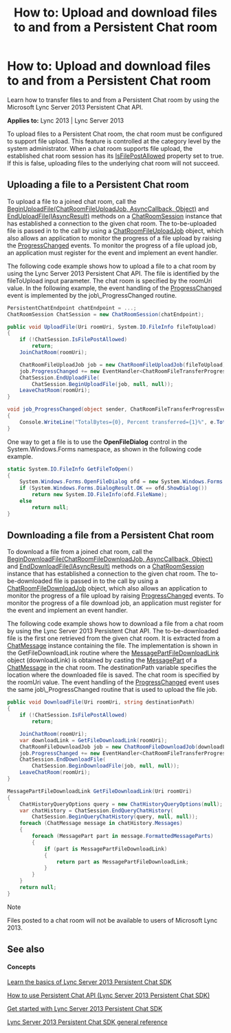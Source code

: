 ﻿---
title: 'How to: Upload and download files to and from a Persistent Chat room'
TOCTitle: 'How to: Upload and download files to and from a Persistent Chat room'
ms:assetid: b9ba6339-00bd-4a33-bad0-3f18178260cd
ms:mtpsurl: https://msdn.microsoft.com/library/Dn465909(v=office.15)
ms:contentKeyID: 57101435
ms.date: 07/24/2014
mtps_version: v=office.15
dev_langs:
- csharp
---

# How to: Upload and download files to and from a Persistent Chat room

Learn how to transfer files to and from a Persistent Chat room by using the Microsoft Lync Server 2013 Persistent Chat API.


**Applies to:** Lync 2013 | Lync Server 2013

To upload files to a Persistent Chat room, the chat room must be configured to support file upload. This feature is controlled at the category level by the system administrator. When a chat room supports file upload, the established chat room session has its [IsFilePostAllowed](https://msdn.microsoft.com/library/jj267250\(v=office.15\)) property set to true. If this is false, uploading files to the underlying chat room will not succeed.

## Uploading a file to a Persistent Chat room

To upload a file to a joined chat room, call the [BeginUploadFile(ChatRoomFileUploadJob, AsyncCallback, Object)](https://msdn.microsoft.com/library/jj266370\(v=office.15\)) and [EndUploadFile(IAsyncResult)](https://msdn.microsoft.com/library/jj266919\(v=office.15\)) methods on a [ChatRoomSession](https://msdn.microsoft.com/library/jj265925\(v=office.15\)) instance that has established a connection to the given chat room. The to-be-uploaded file is passed in to the call by using a [ChatRoomFileUploadJob](https://msdn.microsoft.com/library/jj265934\(v=office.15\)) object, which also allows an application to monitor the progress of a file upload by raising the [ProgressChanged](https://msdn.microsoft.com/library/jj266417\(v=office.15\)) events. To monitor the progress of a file upload job, an application must register for the event and implement an event handler.

The following code example shows how to upload a file to a chat room by using the Lync Server 2013 Persistent Chat API. The file is identified by the fileToUpload input parameter. The chat room is specified by the roomUri value. In the following example, the event handling of the [ProgressChanged](https://msdn.microsoft.com/library/jj266417\(v=office.15\)) event is implemented by the job\_ProgressChanged routine.

```csharp
PersistentChatEndpoint chatEndpoint = ...;
ChatRoomSession ChatSession = new ChatRoomSession(chatEndpoint);

public void UploadFile(Uri roomUri, System.IO.FileInfo fileToUpload)
{
    if (!ChatSession.IsFilePostAllowed)
        return;
    JoinChatRoom(roomUri);

    ChatRoomFileUploadJob job = new ChatRoomFileUploadJob(fileToUpload);
    job.ProgressChanged += new EventHandler<ChatRoomFileTransferProgressEventArgs>(job_ProgressChanged);
    ChatSession.EndUploadFile(
        ChatSession.BeginUploadFile(job, null, null));
    LeaveChatRoom(roomUri);
}

void job_ProgressChanged(object sender, ChatRoomFileTransferProgressEventArgs e)
{
    Console.WriteLine("TotalBytes={0}, Percent transferred={1}%", e.TotalBytes, e.PercentTransferred);
}
```

One way to get a file is to use the **OpenFileDialog** control in the System.Windows.Forms namespace, as shown in the following code example.

```csharp
static System.IO.FileInfo GetFileToOpen()
{
    System.Windows.Forms.OpenFileDialog ofd = new System.Windows.Forms.OpenFileDialog();
    if (System.Windows.Forms.DialogResult.OK == ofd.ShowDialog())
        return new System.IO.FileInfo(ofd.FileName);
    else
        return null;
}
```

## Downloading a file from a Persistent Chat room

To download a file from a joined chat room, call the [BeginDownloadFile(ChatRoomFileDownloadJob, AsyncCallback, Object)](https://msdn.microsoft.com/library/jj266877\(v=office.15\)) and [EndDownloadFile(IAsyncResult)](https://msdn.microsoft.com/library/jj267254\(v=office.15\)) methods on a [ChatRoomSession](https://msdn.microsoft.com/library/jj265925\(v=office.15\)) instance that has established a connection to the given chat room. The to-be-downloaded file is passed in to the call by using a [ChatRoomFileDownloadJob](https://msdn.microsoft.com/library/jj266867\(v=office.15\)) object, which also allows an application to monitor the progress of a file upload by raising [ProgressChanged](https://msdn.microsoft.com/library/jj265868\(v=office.15\)) events. To monitor the progress of a file download job, an application must register for the event and implement an event handler.

The following code example shows how to download a file from a chat room by using the Lync Server 2013 Persistent Chat API. The to-be-downloaded file is the first one retrieved from the given chat room. It is extracted from a [ChatMessage](https://msdn.microsoft.com/library/jj266914\(v=office.15\)) instance containing the file. The implementation is shown in the GetFileDownloadLink routine where the [MessagePartFileDownloadLink](https://msdn.microsoft.com/library/jj265937\(v=office.15\)) object (downloadLink) is obtained by casting the [MessagePart](https://msdn.microsoft.com/library/jj265942\(v=office.15\)) of a [ChatMessage](https://msdn.microsoft.com/library/jj266914\(v=office.15\)) in the chat room. The destinationPath variable specifies the location where the downloaded file is saved. The chat room is specified by the roomUri value. The event handling of the [ProgressChanged](https://msdn.microsoft.com/library/jj265868\(v=office.15\)) event uses the same job\_ProgressChanged routine that is used to upload the file job.

```csharp
public void DownloadFile(Uri roomUri, string destinationPath)
{
    if (!ChatSession.IsFilePostAllowed)
        return;

    JoinChatRoom(roomUri);
    var downloadLink = GetFileDownloadLink(roomUri);
    ChatRoomFileDownloadJob job = new ChatRoomFileDownloadJob(downloadLink, destinationPath);
    job.ProgressChanged += new EventHandler<ChatRoomFileTransferProgressEventArgs>(job_ProgressChanged);
    ChatSession.EndDownloadFile(
        ChatSession.BeginDownloadFile(job, null, null));
    LeaveChatRoom(roomUri);
}

MessagePartFileDownloadLink GetFileDownloadLink(Uri roomUri)
{
    ChatHistoryQueryOptions query = new ChatHistoryQueryOptions(null);            
    var chatHistory = ChatSession.EndQueryChatHistory(
        ChatSession.BeginQueryChatHistory(query, null, null));
    foreach (ChatMessage message in chatHistory.Messages)
    {
        foreach (MessagePart part in message.FormattedMessageParts)
        {
            if (part is MessagePartFileDownloadLink)
            {
                return part as MessagePartFileDownloadLink;
            }
        }
    }
    return null;
}
```


> [!NOTE]
> <P>Files posted to a chat room will not be available to users of Microsoft Lync 2013.</P>



## See also

#### Concepts

[Learn the basics of Lync Server 2013 Persistent Chat SDK](learn-the-basics-of-lync-server-2013-persistent-chat-sdk.md)

[How to use Persistent Chat API (Lync Server 2013 Persistent Chat SDK)](how-to-use-persistent-chat-api-lync-server-2013-persistent-chat-sdk.md)

[Get started with Lync Server 2013 Persistent Chat SDK](get-started-with-lync-server-2013-persistent-chat-sdk.md)

[Lync Server 2013 Persistent Chat SDK general reference](lync-server-2013-persistent-chat-sdk-general-reference.md)

